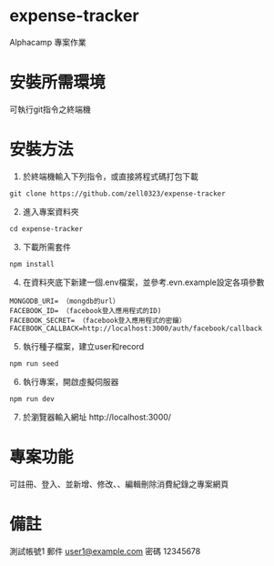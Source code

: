 # expense-tracker

Alphacamp 專案作業

# 安裝所需環境

可執行git指令之終端機

# 安裝方法

1. 於終端機輸入下列指令，或直接將程式碼打包下載
```
git clone https://github.com/zell0323/expense-tracker
```
2. 進入專案資料夾

```
cd expense-tracker
```
3. 下載所需套件 
```
npm install 
```
4. 在資料夾底下新建一個.env檔案，並參考.evn.example設定各項參數
```
MONGODB_URI= （mongdb的url）
FACEBOOK_ID= （facebook登入應用程式的ID)
FACEBOOK_SECRET= （facebook登入應用程式的密鑰）
FACEBOOK_CALLBACK=http://localhost:3000/auth/facebook/callback
```
5. 執行種子檔案，建立user和record
```
npm run seed
```
6. 執行專案，開啟虛擬伺服器
```
npm run dev
```

7. 於瀏覽器輸入網址 http://localhost:3000/ 

# 專案功能
可註冊、登入、並新增、修改、、編輯刪除消費紀錄之專案網頁

# 備註
測試帳號1
郵件 user1@example.com
密碼 12345678

